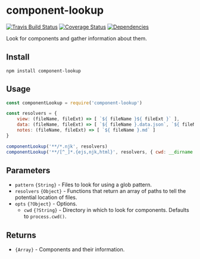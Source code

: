 # component-lookup

[![Travis Build Status](https://travis-ci.org/electerious/component-lookup.svg?branch=master)](https://travis-ci.org/electerious/component-lookup) [![Coverage Status](https://coveralls.io/repos/github/electerious/component-lookup/badge.svg?branch=master)](https://coveralls.io/github/electerious/component-lookup?branch=master) [![Dependencies](https://david-dm.org/electerious/component-lookup.svg)](https://david-dm.org/electerious/component-lookup#info=dependencies)

Look for components and gather information about them.

## Install

```
npm install component-lookup
```

## Usage

```js
const componentLookup = require('component-lookup')

const resolvers = {
	view: (fileName, fileExt) => [ `${ fileName }${ fileExt }` ],
	data: (fileName, fileExt) => [ `${ fileName }.data.json`, `${ fileName }.data.js` ],
	notes: (fileName, fileExt) => [ `${ fileName }.md` ]
}

componentLookup('**/*.njk', resolvers)
componentLookup('**/[^_]*.{ejs,njk,html}', resolvers, { cwd: __dirname })
```

## Parameters

- `pattern` `{String}` - Files to look for using a glob pattern.
- `resolvers` `{Object}` - Functions that return an array of paths to tell the potential location of files.
- `opts` `{?Object}` - Options.
	- `cwd` `{?String}` - Directory in which to look for components. Defaults to `process.cwd()`.

## Returns

- `{Array}` - Components and their information.